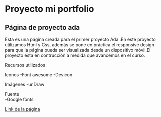 # Proyecto mi portfolio

## Página de proyecto ada

Esta es una página creada para el primer proyecto Ada .En este proyecto utilizamos Html y Css, además se pone en práctica el responsive design para que la página pueda ser visualizada desde un dispositivo móvil.El proyecto esta en contrucción a medida que avancemos en el curso.

Recursos utilizados

Iconos 
-Font awesome
-Devicon



Imágenes
-unDraw


Fuente        
-Google fonts

[Link de la página](https://mi-portfolio.netlify.app)